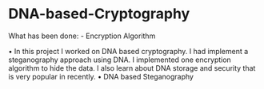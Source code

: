 # DNA-based-Cryptography

What has been done: - Encryption Algorithm

• In this project I worked on DNA based cryptography. I had
implement a steganography approach using DNA. I implemented
one encryption algorithm to hide the data. I also learn about DNA
storage and security that is very popular in recently.
• DNA based Steganography
